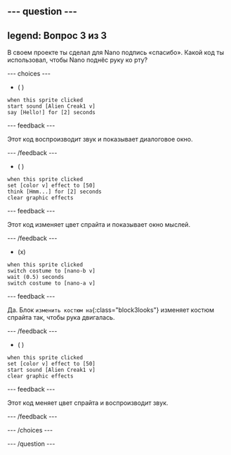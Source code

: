 
--- question ---
---
legend: Вопрос 3 из 3
---

В своем проекте ты сделал для Nano подпись «спасибо». Какой код ты использовал, чтобы Nano поднёс руку ко рту?

--- choices ---

- ( )
```blocks3
when this sprite clicked
start sound [Alien Creak1 v]
say [Hello!] for [2] seconds 
```

  --- feedback ---

Этот код воспроизводит звук и показывает диалоговое окно.

  --- /feedback ---

- ( )
```blocks3
when this sprite clicked
set [color v] effect to [50] 
think [Hmm...] for [2] seconds 
clear graphic effects 
```

  --- feedback ---

Этот код изменяет цвет спрайта и показывает окно мыслей.

  --- /feedback ---

- (x)
```blocks3
when this sprite clicked
switch costume to [nano-b v] 
wait (0.5) seconds
switch costume to [nano-a v]
```

  --- feedback ---

Да. Блок `изменить костюм на`{:class="block3looks"} изменяет костюм спрайта так, чтобы рука двигалась.

  --- /feedback ---

- ( )
```blocks3
when this sprite clicked
set [color v] effect to [50]
start sound [Alien Creak1 v] 
clear graphic effects 
```

  --- feedback ---

Этот код меняет цвет спрайта и воспроизводит звук.

  --- /feedback ---

--- /choices ---

--- /question ---
